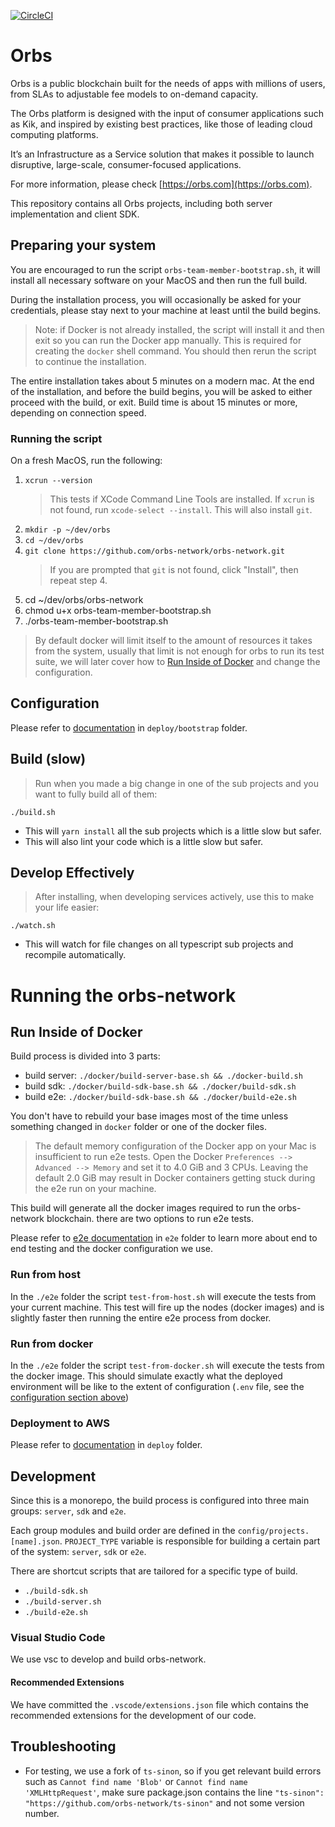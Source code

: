 [![CircleCI](https://circleci.com/gh/orbs-network/orbs-network/tree/master.svg?style=shield)](https://circleci.com/gh/orbs-network/orbs-network/tree/master)

# Orbs

Orbs is a public blockchain built for the needs of apps with millions of users, from SLAs to adjustable fee models to on-demand capacity.

The Orbs platform is designed with the input of consumer applications such as Kik, and inspired by existing best practices, like those of leading cloud computing platforms.

It’s an Infrastructure as a Service solution that makes it possible to launch disruptive, large-scale, consumer-focused applications.

For more information, please check [https://orbs.com](https://orbs.com).

This repository contains all Orbs projects, including both server implementation and client SDK.

## Preparing your system
You are encouraged to run the script `orbs-team-member-bootstrap.sh`, it will install all necessary software on your MacOS and then run the full build.

During the installation process, you will occasionally be asked for your credentials, please stay next to your machine at least until the build begins.
> Note: if Docker is not already installed, the script will install it and then exit so you can run the Docker app manually. This is required for creating the `docker` shell command.
You should then rerun the script to continue the installation.

The entire installation takes about 5 minutes on a modern mac. At the end of the installation, and before the build begins, you will be asked to either proceed with the build, or exit. Build time is about 15 minutes or more, depending on connection speed.

### Running the script
On a fresh MacOS, run the following:

1. `xcrun --version`
    > This tests if XCode Command Line Tools are installed. If `xcrun` is not found, run `xcode-select --install`. This will also install `git`.
2. `mkdir -p ~/dev/orbs`
3. `cd ~/dev/orbs`
4. `git clone https://github.com/orbs-network/orbs-network.git`
     > If you are prompted that `git` is not found, click "Install", then repeat step 4.
5. cd ~/dev/orbs/orbs-network
6. chmod u+x orbs-team-member-bootstrap.sh
7. ./orbs-team-member-bootstrap.sh

> By default docker will limit itself to the amount of resources it takes from the system, usually that limit is not enough for orbs to run its test suite, we will later cover how to [Run Inside of Docker](#run-inside-of-docker) and change the configuration.

## Configuration

Please refer to [documentation](deploy/bootstrap/README.md) in `deploy/bootstrap` folder.

## Build (slow)

> Run when you made a big change in one of the sub projects and you want to fully build all of them:

`./build.sh`

* This will `yarn install` all the sub projects which is a little slow but safer.
* This will also lint your code which is a little slow but safer.

## Develop Effectively

> After installing, when developing services actively, use this to make your life easier:

`./watch.sh`

* This will watch for file changes on all typescript sub projects and recompile automatically.

# Running the orbs-network
## Run Inside of Docker

Build process is divided into 3 parts:

* build server: `./docker/build-server-base.sh && ./docker-build.sh`
* build sdk: `./docker/build-sdk-base.sh && ./docker/build-sdk.sh`
* build e2e: `./docker/build-sdk-base.sh && ./docker/build-e2e.sh`

You don't have to rebuild your base images most of the time unless something changed in `docker` folder or one of the docker files.
> The default memory configuration of the Docker app on your Mac is insufficient to run e2e tests. Open the Docker `Preferences --> Advanced --> Memory` and set it to 4.0 GiB and 3 CPUs. Leaving the default 2.0 GiB may result in Docker containers getting stuck during the e2e run on your machine.

This build will generate all the docker images required to run the orbs-network blockchain. there are two options to run e2e tests.

Please refer to [e2e documentation](e2e/README.md) in `e2e` folder to learn more about end to end testing and the docker configuration we use.

### Run from host

In the `./e2e` folder the script `test-from-host.sh` will execute the tests from your current machine. This test will fire up the nodes (docker images) and is slightly faster then running the entire e2e process from docker.

### Run from docker

In the `./e2e` folder the script `test-from-docker.sh` will execute the tests from the docker image. This should simulate exactly what the deployed environment will be like to the extent of configuration (`.env` file, see the [configuration section above](#configuration))

### Deployment to AWS

Please refer to [documentation](deploy/README.md) in `deploy` folder.

## Development

Since this is a monorepo, the build process is configured into three main groups: `server`, `sdk` and `e2e`.

Each group modules and build order are defined in the `config/projects.[name].json`. `PROJECT_TYPE` variable is responsible for building a certain part of the system: `server`, `sdk` or `e2e`.

There are shortcut scripts that are tailored for a specific type of build.

* `./build-sdk.sh`
* `./build-server.sh`
* `./build-e2e.sh`

### Visual Studio Code

We use vsc to develop and build orbs-network.

#### Recommended Extensions

We have committed the `.vscode/extensions.json` file which contains the recommended extensions for the development of our code.

## Troubleshooting

* For testing, we use a fork of `ts-sinon`, so if you get relevant build errors such as `Cannot find name 'Blob'` or `Cannot find name 'XMLHttpRequest'`, make sure package.json contains the line `"ts-sinon": "https://github.com/orbs-network/ts-sinon"` and not some version number.

